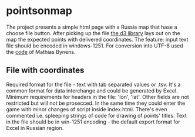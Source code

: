 # pointsonmap
The project presents a simple html page with a Russia map that hase a choose file button. After picking up the file [the d3 library](https://github.com/d3/d3) lays out on the map the expected points with delivered coordinates. The feature: input text file should be encoded in windows-1251. For conversion into UTF-8 used the [code](https://github.com/mathiasbynens/windows-1251) of Mathias Bynens.

## File with coordinates
Required format for the file - text with tab separated values or .tsv. It's a common format for data interchange and could be generated by Excel. 
Minimum requirements for headers in the file: 'lon', 'lat'. Other fields are not restricted but will not be prosecced. In the same time they could enter the game with minor changes of script inside index.html. There's even commented i.e. spleeping strings of code for drawing of points' titles.
Text in the file should be in win-1251 encoding - the default export format for Excel in Russian region.
